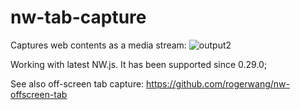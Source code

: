 # nw-tab-capture
Captures web contents as a media stream:
![output2](https://user-images.githubusercontent.com/165401/36716356-10a7f70c-1bd5-11e8-912e-445bec23de7e.gif)

Working with latest NW.js. It has been supported since 0.29.0;

See also off-screen tab capture: https://github.com/rogerwang/nw-offscreen-tab
